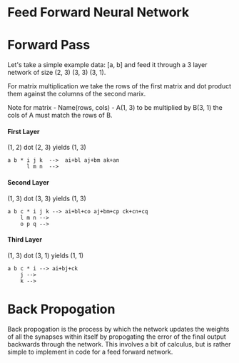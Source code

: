 # Feed Forward Neural Network



# Forward Pass

Let's take a simple example data: [a, b] and feed it through a 3 layer network of size (2, 3) (3, 3) (3, 1).

For matrix multiplication we take the rows of the first matrix and dot product them against the columns of the second marix.

Note for matrix - Name(rows, cols) - A(1, 3) to be multiplied by B(3, 1) the cols of A must match the rows of B.

#### First Layer ####
(1, 2) dot (2, 3) yields (1, 3) <br>
```
a b * i j k  -->  ai+bl aj+bm ak+an
      l m n  -->
```


#### Second Layer ####
(1, 3) dot (3, 3) yields (1, 3) <br>
```
a b c * i j k --> ai+bl+co aj+bm+cp ck+cn+cq
	l m n -->
	o p q -->
```

#### Third Layer ####
(1, 3) dot (3, 1) yields (1, 1) <br>
```
a b c * i --> ai+bj+ck
	j -->
	k -->
```

# Back Propogation

Back propogation is the process by which the network updates the weights of all the synapses within itself by propogating the error of the final output backwards through the network. This involves a bit of calculus, but is rather simple to implement in code for a feed forward network.
